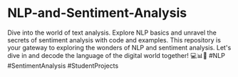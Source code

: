 # NLP-and-Sentiment-Analysis
 Dive into the world of text analysis. Explore NLP basics and unravel the secrets of sentiment analysis with code and examples. This repository is your gateway to exploring the wonders of NLP and sentiment analysis. Let's dive in and decode the language of the digital world together! 💻📊📝 #NLP #SentimentAnalysis #StudentProjects
